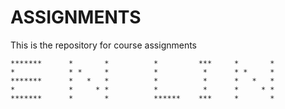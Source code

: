 # ASSIGNMENTS
This is the repository for course assignments
	  	
  
    *******      *       *          *         ***     *       *
    *            * *     *          *          *      * *     *
    *******      *   *   *          *          *      *   *   *
    *            *     * *          *          *      *     * *
    *******      *       *          ******    ***     *       *
